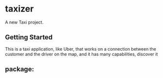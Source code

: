 # taxizer

A new Taxi project.

## Getting Started

This is a taxi application, like Uber, that works on a connection between the customer and the driver on the map, and it has many capabilities, discover it
## package:
